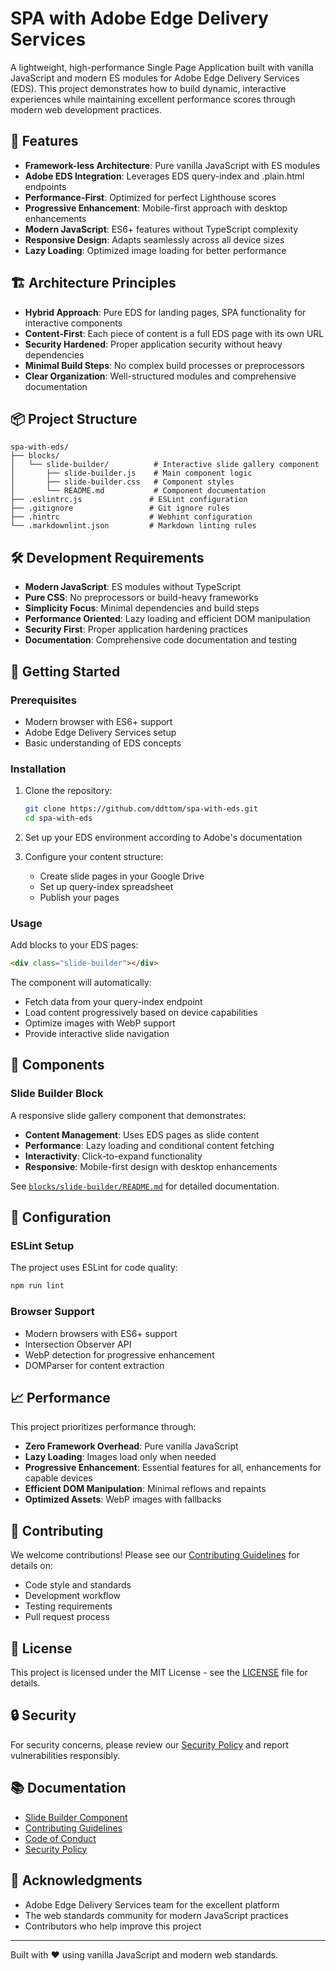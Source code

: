 # SPA with Adobe Edge Delivery Services

A lightweight, high-performance Single Page Application built with vanilla JavaScript and modern ES modules for Adobe Edge Delivery Services (EDS). This project demonstrates how to build dynamic, interactive experiences while maintaining excellent performance scores through modern web development practices.

## 🚀 Features

- **Framework-less Architecture**: Pure vanilla JavaScript with ES modules
- **Adobe EDS Integration**: Leverages EDS query-index and .plain.html endpoints
- **Performance-First**: Optimized for perfect Lighthouse scores
- **Progressive Enhancement**: Mobile-first approach with desktop enhancements
- **Modern JavaScript**: ES6+ features without TypeScript complexity
- **Responsive Design**: Adapts seamlessly across all device sizes
- **Lazy Loading**: Optimized image loading for better performance

## 🏗️ Architecture Principles

- **Hybrid Approach**: Pure EDS for landing pages, SPA functionality for interactive components
- **Content-First**: Each piece of content is a full EDS page with its own URL
- **Security Hardened**: Proper application security without heavy dependencies
- **Minimal Build Steps**: No complex build processes or preprocessors
- **Clear Organization**: Well-structured modules and comprehensive documentation

## 📦 Project Structure

```
spa-with-eds/
├── blocks/
│   └── slide-builder/          # Interactive slide gallery component
│       ├── slide-builder.js    # Main component logic
│       ├── slide-builder.css   # Component styles
│       └── README.md           # Component documentation
├── .eslintrc.js               # ESLint configuration
├── .gitignore                 # Git ignore rules
├── .hintrc                    # Webhint configuration
└── .markdownlint.json         # Markdown linting rules
```

## 🛠️ Development Requirements

- **Modern JavaScript**: ES modules without TypeScript
- **Pure CSS**: No preprocessors or build-heavy frameworks
- **Simplicity Focus**: Minimal dependencies and build steps
- **Performance Oriented**: Lazy loading and efficient DOM manipulation
- **Security First**: Proper application hardening practices
- **Documentation**: Comprehensive code documentation and testing

## 🚦 Getting Started

### Prerequisites

- Modern browser with ES6+ support
- Adobe Edge Delivery Services setup
- Basic understanding of EDS concepts

### Installation

1. Clone the repository:
   ```bash
   git clone https://github.com/ddttom/spa-with-eds.git
   cd spa-with-eds
   ```

2. Set up your EDS environment according to Adobe's documentation

3. Configure your content structure:
   - Create slide pages in your Google Drive
   - Set up query-index spreadsheet
   - Publish your pages

### Usage

Add blocks to your EDS pages:

```html
<div class="slide-builder"></div>
```

The component will automatically:
- Fetch data from your query-index endpoint
- Load content progressively based on device capabilities
- Optimize images with WebP support
- Provide interactive slide navigation

## 🎯 Components

### Slide Builder Block

A responsive slide gallery component that demonstrates:
- **Content Management**: Uses EDS pages as slide content
- **Performance**: Lazy loading and conditional content fetching
- **Interactivity**: Click-to-expand functionality
- **Responsive**: Mobile-first design with desktop enhancements

See [`blocks/slide-builder/README.md`](blocks/slide-builder/README.md) for detailed documentation.

## 🔧 Configuration

### ESLint Setup

The project uses ESLint for code quality:

```bash
npm run lint
```

### Browser Support

- Modern browsers with ES6+ support
- Intersection Observer API
- WebP detection for progressive enhancement
- DOMParser for content extraction

## 📈 Performance

This project prioritizes performance through:

- **Zero Framework Overhead**: Pure vanilla JavaScript
- **Lazy Loading**: Images load only when needed
- **Progressive Enhancement**: Essential features for all, enhancements for capable devices
- **Efficient DOM Manipulation**: Minimal reflows and repaints
- **Optimized Assets**: WebP images with fallbacks

## 🤝 Contributing

We welcome contributions! Please see our [Contributing Guidelines](CONTRIBUTING.md) for details on:

- Code style and standards
- Development workflow
- Testing requirements
- Pull request process

## 📄 License

This project is licensed under the MIT License - see the [LICENSE](LICENSE) file for details.

## 🔒 Security

For security concerns, please review our [Security Policy](SECURITY.md) and report vulnerabilities responsibly.

## 📚 Documentation

- [Slide Builder Component](blocks/slide-builder/README.md)
- [Contributing Guidelines](CONTRIBUTING.md)
- [Code of Conduct](CODE_OF_CONDUCT.md)
- [Security Policy](SECURITY.md)

## 🌟 Acknowledgments

- Adobe Edge Delivery Services team for the excellent platform
- The web standards community for modern JavaScript practices
- Contributors who help improve this project

---

Built with ❤️ using vanilla JavaScript and modern web standards.
